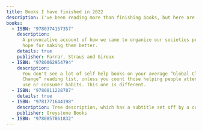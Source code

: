 ```yaml
---
title: Books I have finished in 2022
description: I've been reading more than finishing books, but here are the ones I've gotten through so far this year.
books:
  - ISBN: "9780374157357"
    description:
      A provocative account of how we came to organize our societies provides
      hope for making them better.
    details: true
    publisher: Farrar, Straus and Giroux
  - ISBN: "9780062954794"
    description:
      You don't see a lot of self help books on your average “Global Climate
      Change” reading list, unless you count those helping people attend to their energy
      use or consumer habits. This one is different.
  - ISBN: "9780811228787"
    details: true
  - ISBN: "9781771644198"
    description: Tree description, which has a subtitle set off by a colon. Watch out!.
    publisher: Greystone Books
  - ISBN: "9780857861832"
---
```

